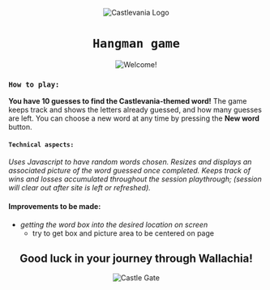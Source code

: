 <div align="center">

![Castlevania Logo](https://jonmeidell.github.io/assets/images/castlevania-logo.png)
# `Hangman game`
![Welcome!](https://jonmeidell.github.io/Castlehangia-Man/assets/images/gameover.jpg)
</div>

### `How to play:`

**You have 10 guesses to find the Castlevania-themed word!**  The game keeps track and shows the letters already guessed, and how many guesses are left.  You can choose a new word at any time by pressing the **New word** button.

#### `Technical aspects:`

_Uses Javascript to have random words chosen.  Resizes and displays an associated picture of the word guessed once completed.  Keeps track of wins and losses accumulated throughout the session playthrough; (session will clear out after site is left or refreshed)._

#### Improvements to be made:
  * _getting the word box into the desired location on screen_
    * try to get box and picture area to be centered on page

<div align="center">

## Good luck in your journey through Wallachia!
![Castle Gate](https://jonmeidell.github.io/assets/images/castlevania.gif)
</div>
